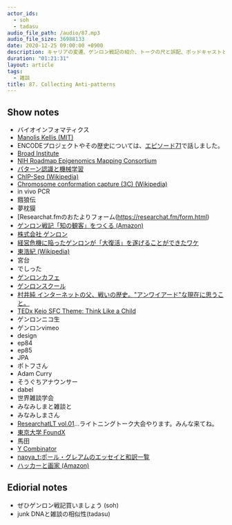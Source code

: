```yaml
---
actor_ids:
  - soh
  - tadasu
audio_file_path: /audio/87.mp3
audio_file_size: 36988133
date: 2020-12-25 09:00:00 +0900
description: キャリアの変遷、ゲンロン戦記の紹介、トークの尺と誤配、ポッドキャストというメディア、雑談の正体について話しました。
duration: "01:21:31"
layout: article
tags:
  - 雑談
title: 87. Collecting Anti-patterns
---
```


## Show notes
- バイオインフォマティクス
- [Manolis Kellis (MIT)](http://web.mit.edu/manoli/)
- ENCODEプロジェクトやその歴史については、[エピソード71](https://researchat.fm/episode/71)で話しました。
- [Broad Institute](https://www.broadinstitute.org/)
- [NIH Roadmap Epigenomics Mapping Consortium](http://www.roadmapepigenomics.org/)
- [パターン認識と機械学習](https://www.amazon.co.jp/%E3%83%91%E3%82%BF%E3%83%BC%E3%83%B3%E8%AA%8D%E8%AD%98%E3%81%A8%E6%A9%9F%E6%A2%B0%E5%AD%A6%E7%BF%92-%E4%B8%8A-C-M-%E3%83%93%E3%82%B7%E3%83%A7%E3%83%83%E3%83%97/dp/4621061224/?tag=researchatf04-22)
- [ChIP-Seq (Wikipedia)](https://en.wikipedia.org/wiki/ChIP_sequencing)
- [Chromosome conformation capture (3C) (Wikipedia)](https://en.wikipedia.org/wiki/Chromosome_conformation_capture)
- in vivo PCR
- 餓狼伝
- 夢枕獏
- [Researchat.fmのおたよりフォーム(https://researchat.fm/form.html)
- [ゲンロン戦記「知の観客」をつくる (Amazon)](https://www.amazon.co.jp/dp/B08Q39PN6K/?tag=researchatf04-22)
- [株式会社 ゲンロン](https://genron.co.jp/)
- [経営危機に陥ったゲンロンが「大復活」を遂げることができたワケ](https://gendai.ismedia.jp/articles/-/78536)
- [東浩紀 (Wikipedia)](https://ja.wikipedia.org/wiki/%E6%9D%B1%E6%B5%A9%E7%B4%80)
- 宮台
- でしった
- [ゲンロンカフェ](https://genron-cafe.jp/)
- [ゲンロンスクール](https://school.genron.co.jp/)
- [村井純 インターネットの父、戦いの歴史。"アンワイアード"な現在に思うこと。](https://wired.jp/waia/2018/20_jun-murai/)
- [TEDx Keio SFC Theme: Think Like a Child](https://www.ted.com/tedx/events/7114)
- ゲンロンニコ生
- ゲンロンvimeo
- design
- ep84
- ep85
- JPA
- ポトフさん
- Adam Curry
- そうぐちアナウンサー
- dabel
- 世界雑談学会
- みなみしまと雑談と
- みなみしまさん
- [ResearchatLT vol.01](https://researchat.fm/blog/8/)...ライトニングトーク大会やります。みんな来てね。
- [東京大学 FoundX](https://foundx.jp/)
- 馬田
- [Y Combinator](https://www.ycombinator.com/)
- [naoya_t:ポール・グレアムのエッセイと和訳一覧](http://practical-scheme.net/wiliki/wiliki.cgi?naoya_t%3A%E3%83%9D%E3%83%BC%E3%83%AB%E3%83%BB%E3%82%B0%E3%83%AC%E3%82%A2%E3%83%A0%E3%81%AE%E3%82%A8%E3%83%83%E3%82%BB%E3%82%A4%E3%81%A8%E5%92%8C%E8%A8%B3%E4%B8%80%E8%A6%A7)
- [ハッカーと画家 (Amazon)](https://www.amazon.co.jp/%E3%83%8F%E3%83%83%E3%82%AB%E3%83%BC%E3%81%A8%E7%94%BB%E5%AE%B6-%E3%82%B3%E3%83%B3%E3%83%94%E3%83%A5%E3%83%BC%E3%82%BF%E6%99%82%E4%BB%A3%E3%81%AE%E5%89%B5%E9%80%A0%E8%80%85%E3%81%9F%E3%81%A1-%E3%83%9D%E3%83%BC%E3%83%AB-%E3%82%B0%E3%83%AC%E3%82%A2%E3%83%A0/dp/4274065979/?tag=researchatf04-22)

## Ediorial notes
- ぜひゲンロン戦記買いましょう (soh)
- junk DNAと雑談の相似性(tadasu)
